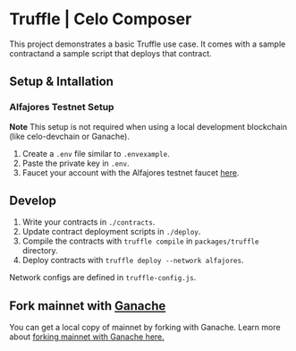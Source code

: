 # Truffle | Celo Composer

This project demonstrates a basic Truffle use case. It comes with a sample contractand a sample script that deploys that contract.

## Setup & Intallation

### Alfajores Testnet Setup

**Note** This setup is not required when using a local development blockchain (like celo-devchain or Ganache).

1. Create a `.env` file similar to `.envexample`.
2. Paste the private key in `.env`.
3. Faucet your account with the Alfajores testnet faucet [here](https://celo.org/developers/faucet).

## Develop

1. Write your contracts in `./contracts`.
2. Update contract deployment scripts in `./deploy`.
3. Compile the contracts with `truffle compile` in `packages/truffle` directory.
4. Deploy contracts with `truffle deploy --network alfajores`.

Network configs are defined in `truffle-config.js`.

## Fork mainnet with [Ganache](https://trufflesuite.com/blog/introducing-ganache-7/index.html#1-zero-config-mainnet-forking)

You can get a local copy of mainnet by forking with Ganache. Learn more about [forking mainnet with Ganache here.](https://trufflesuite.com/blog/introducing-ganache-7/index.html#1-zero-config-mainnet-forking)
